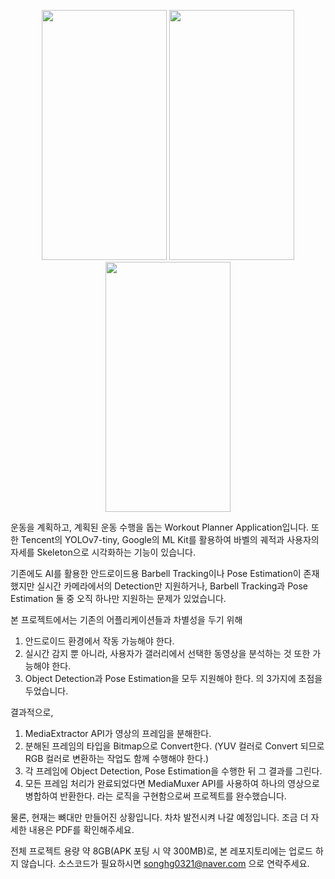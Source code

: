 <p align="center">
  <img src="https://github.com/user-attachments/assets/2697083c-914c-460e-baa5-8746a7174d47"  width="200" height="400"/>
  <img src="https://github.com/user-attachments/assets/39278b9d-a8dc-4345-8582-4b979b72d6fd"  width="200" height="400"/>
  <img src="https://github.com/user-attachments/assets/2f5aecc3-53f1-43b7-928f-224df977e2b8"  width="200" height="400"/>
</p>



운동을 계획하고, 계획된 운동 수행을 돕는 Workout Planner Application입니다.
또한 Tencent의 YOLOv7-tiny, Google의 ML Kit를 활용하여 바벨의 궤적과 사용자의 자세를 Skeleton으로 시각화하는 기능이 있습니다.

기존에도 AI를 활용한 안드로이드용 Barbell Tracking이나 Pose Estimation이 존재했지만
실시간 카메라에서의 Detection만 지원하거나, Barbell Tracking과 Pose Estimation 둘 중 오직 하나만 지원하는 문제가 있었습니다.

본 프로젝트에서는 기존의 어플리케이션들과 차별성을 두기 위해

1. 안드로이드 환경에서 작동 가능해야 한다.
2. 실시간 감지 뿐 아니라, 사용자가 갤러리에서 선택한 동영상을 분석하는 것 또한 가능해야 한다.
3. Object Detection과 Pose Estimation을 모두 지원해야 한다.
의 3가지에 초점을 두었습니다.

결과적으로,

1. MediaExtractor API가 영상의 프레임을 분해한다.
2. 분해된 프레임의 타입을 Bitmap으로 Convert한다. (YUV 컬러로 Convert 되므로 RGB 컬러로 변환하는 작업도 함께 수행해야 한다.)
3. 각 프레임에 Object Detection, Pose Estimation을 수행한 뒤 그 결과를 그린다.
4. 모든 프레임 처리가 완료되었다면 MediaMuxer API를 사용하여 하나의 영상으로 병합하여 반환한다.
라는 로직을 구현함으로써 프로젝트를 완수했습니다.

물론, 현재는 뼈대만 만들어진 상황입니다. 차차 발전시켜 나갈 예정입니다.
조금 더 자세한 내용은 PDF를 확인해주세요.

전체 프로젝트 용량 약 8GB(APK 포팅 시 약 300MB)로, 본 레포지토리에는 업로드 하지 않습니다.
소스코드가 필요하시면 songhg0321@naver.com 으로 연락주세요.
